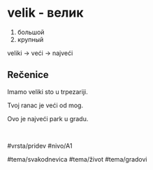 # velik - велик

1. большой
2. крупный

veliki → veći → najveći

## Rečenice

Imamo veliki sto u trpezariji.

Tvoj ranac je veći od mog.

Ovo je najveći park u gradu.

<br>

#vrsta/pridev
#nivo/A1

#tema/svakodnevica
#tema/život
#tema/gradovi
